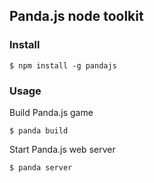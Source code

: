 ## Panda.js node toolkit

### Install

    $ npm install -g pandajs

### Usage
    
Build Panda.js game

    $ panda build

Start Panda.js web server
    
    $ panda server
